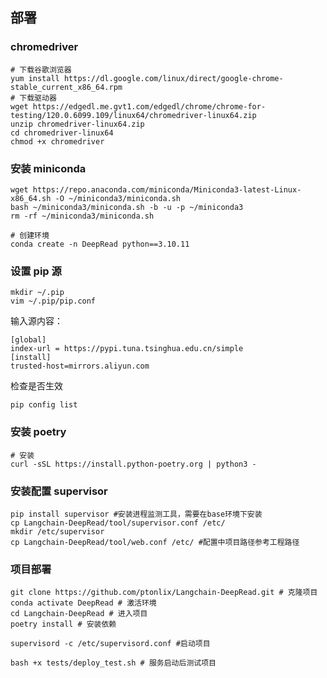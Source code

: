 ## 部署

### chromedriver

```shell
# 下载谷歌浏览器
yum install https://dl.google.com/linux/direct/google-chrome-stable_current_x86_64.rpm
# 下载驱动器
wget https://edgedl.me.gvt1.com/edgedl/chrome/chrome-for-testing/120.0.6099.109/linux64/chromedriver-linux64.zip
unzip chromedriver-linux64.zip
cd chromedriver-linux64
chmod +x chromedriver
```

### 安装 miniconda

```shell
wget https://repo.anaconda.com/miniconda/Miniconda3-latest-Linux-x86_64.sh -O ~/miniconda3/miniconda.sh
bash ~/miniconda3/miniconda.sh -b -u -p ~/miniconda3
rm -rf ~/miniconda3/miniconda.sh
```

```shell
# 创建环境
conda create -n DeepRead python==3.10.11
```

### 设置 pip 源

```shell
mkdir ~/.pip
vim ~/.pip/pip.conf
```

输入源内容：

```shell
[global]
index-url = https://pypi.tuna.tsinghua.edu.cn/simple
[install]
trusted-host=mirrors.aliyun.com
```

检查是否生效

```shell
pip config list
```

### 安装 poetry

```shell
# 安装
curl -sSL https://install.python-poetry.org | python3 -

```

### 安装配置 supervisor

```shell
pip install supervisor #安装进程监测工具，需要在base环境下安装
cp Langchain-DeepRead/tool/supervisor.conf /etc/
mkdir /etc/supervisor
cp Langchain-DeepRead/tool/web.conf /etc/ #配置中项目路径参考工程路径
```

### 项目部署

```shell
git clone https://github.com/ptonlix/Langchain-DeepRead.git # 克隆项目
conda activate DeepRead # 激活环境
cd Langchain-DeepRead # 进入项目
poetry install # 安装依赖

supervisord -c /etc/supervisord.conf #启动项目

bash +x tests/deploy_test.sh # 服务启动后测试项目
```
